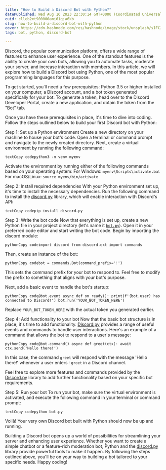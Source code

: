 ```yaml
---
title: "How to Build a Discord Bot with Python?"
datePublished: Wed Aug 16 2023 22:30:14 GMT+0000 (Coordinated Universal Time)
cuid: clleb2xt900000ami61gja6kb
slug: how-to-build-a-discord-bot-with-python
cover: https://cdn.hashnode.com/res/hashnode/image/stock/unsplash/sIFCJHrUWPM/upload/f56860170792b088a631a536de3c03c2.jpeg
tags: bot, python, discord-bot

---
```


Discord, the popular communication platform, offers a wide range of features to enhance user experience. One of the standout features is the ability to create your own bots, allowing you to automate tasks, moderate your server, and increase interaction with members. In this article, we will explore how to build a Discord bot using Python, one of the most popular programming languages for this purpose.

To get started, you'll need a few prerequisites: Python 3.5 or higher installed on your computer, a Discord account, and a bot token generated specifically for your bot. To generate a token, head over to the Discord Developer Portal, create a new application, and obtain the token from the "Bot" tab.

Once you have these prerequisites in place, it's time to dive into coding. Follow the steps outlined below to build your first Discord bot with Python:

Step 1: Set up a Python environment Create a new directory on your machine to house your bot's code. Open a terminal or command prompt and navigate to the newly created directory. Next, create a virtual environment by running the following command:

```plaintext
textCopy codepython3 -m venv myenv
```

Activate the environment by running either of the following commands based on your operating system: For Windows: `myenv\Scripts\activate.bat` For macOS/Linux: `source myenv/bin/activate`

Step 2: Install required dependencies With your Python environment set up, it's time to install the necessary dependencies. Run the following command to install the [discord.py](http://discord.py) library, which will enable interaction with Discord's API:

```plaintext
textCopy codepip install discord.py
```

Step 3: Write the bot code Now that everything is set up, create a new Python file in your project directory (let's name it [`bot.py`](http://bot.py)). Open it in your preferred code editor and start writing the bot code. Begin by importing the discord module:

```plaintext
pythonCopy codeimport discord from discord.ext import commands
```

Then, create an instance of the bot:

```plaintext
pythonCopy codebot = commands.Bot(command_prefix='!')
```

This sets the command prefix for your bot to respond to. Feel free to modify the prefix to something that aligns with your bot's purpose.

Next, add a basic event to handle the bot's startup:

```plaintext
pythonCopy code@bot.event async def on_ready(): print(f'{bot.user} has connected to Discord!') bot.run('YOUR_BOT_TOKEN_HERE')
```

Replace `YOUR_BOT_TOKEN_HERE` with the actual token you generated earlier.

Step 4: Add functionality to your bot Now that the basic bot structure is in place, it's time to add functionality. [Discord.py](http://Discord.py) provides a range of useful events and commands to handle user interactions. Here's an example of a command that allows the bot to respond to a user's message:

```plaintext
pythonCopy code@bot.command() async def greet(ctx): await ctx.send('Hello there!')
```

In this case, the command `greet` will respond with the message 'Hello there!' whenever a user enters `!greet` in a Discord channel.

Feel free to explore more features and commands provided by the [Discord.py](http://Discord.py) library to add further functionality based on your specific bot requirements.

Step 5: Run your bot To run your bot, make sure the virtual environment is activated, and execute the following command in your terminal or command prompt:

```plaintext
textCopy codepython bot.py
```

Voilà! Your very own Discord bot built with Python should now be up and running.

Building a Discord bot opens up a world of possibilities for streamlining your server and enhancing user experience. Whether you want to create a simple chatbot or a feature-rich moderation bot, Python and the [discord.py](http://discord.py) library provide powerful tools to make it happen. By following the steps outlined above, you'll be on your way to building a bot tailored to your specific needs. Happy coding!